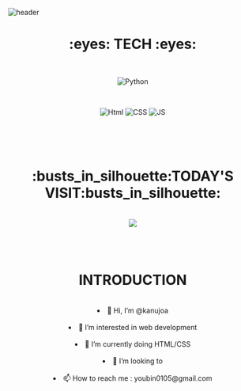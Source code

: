 ![header](https://capsule-render.vercel.app/api?type=waving&color=auto&height=300&section=header&text=kanujoa's_github&fontSize=50)

<h1><div align = "center">:eyes: TECH :eyes:</div></h1>
</br>

<div align = "center">

![Python](https://img.shields.io/badge/Python-3776AB?style=round-square&logo=Python&logoColor=white)
</div>
</br>

<div align = "center">

![Html](https://img.shields.io/badge/Html-E34F26?style=round-square&logo=HTML5&logoColor=white)
![CSS](https://img.shields.io/badge/Css-1572B6?style=round-square&logo=CSS3&logoColor=white)
![JS](https://img.shields.io/badge/JavaScript-F7DF1E?style=round-square&logo=JavaScript&logoColor=black)
</div>
</br></br></br>

<h1><div align = "center">:busts_in_silhouette:TODAY'S VISIT:busts_in_silhouette:</div></h1>
</br>

<div align = "center">
<a href="https://hits.seeyoufarm.com"><img src="https://hits.seeyoufarm.com/api/count/incr/badge.svg?url=https%3A%2F%2Fgithub.com%2Fkanujoa%2Fkanujoa&count_bg=%23FFD0E2&title_bg=%23FFC1C1&icon=&icon_color=%23E8CFEC&title=hits&edge_flat=false"/></a>
</div>
</br></br></br>

<h1><div align = "center">INTRODUCTION</div></h1>
</br>

<div align = "center">
    <li> 👋 Hi, I’m @kanujoa </li>
    </br>
    <li> 👀 I’m interested in web development </li>
    </br>
    <li> 🌱 I’m currently doing HTML/CSS </li>
    </br>
    <li> 💞️ I’m looking to </li>
    </br>
    <li> 📫 How to reach me : youbin0105@gmail.com </li>
    </br>
</div>

<!---
kanujoa/kanujoa is a ✨ special ✨ repository because its `README.md` (this file) appears on your GitHub profile.
You can click the Preview link to take a look at your changes.
--->
